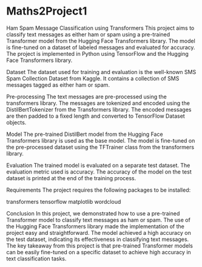 # Maths2Project1

Ham Spam Message Classification using Transformers
This project aims to classify text messages as either ham or spam using a pre-trained Transformer model from the Hugging Face Transformers library. The model is fine-tuned on a dataset of labeled messages and evaluated for accuracy. The project is implemented in Python using TensorFlow and the Hugging Face Transformers library.

Dataset
The dataset used for training and evaluation is the well-known SMS Spam Collection Dataset from Kaggle. It contains a collection of SMS messages tagged as either ham or spam.

Pre-processing
The text messages are pre-processed using the transformers library. The messages are tokenized and encoded using the DistilBertTokenizer from the Transformers library. The encoded messages are then padded to a fixed length and converted to TensorFlow Dataset objects.

Model
The pre-trained DistilBert model from the Hugging Face Transformers library is used as the base model. The model is fine-tuned on the pre-processed dataset using the TFTrainer class from the transformers library.

Evaluation
The trained model is evaluated on a separate test dataset. The evaluation metric used is accuracy. The accuracy of the model on the test dataset is printed at the end of the training process.

Requirements
The project requires the following packages to be installed:

transformers
tensorflow
matplotlib
wordcloud

Conclusion
In this project, we demonstrated how to use a pre-trained Transformer model to classify text messages as ham or spam. The use of the Hugging Face Transformers library made the implementation of the project easy and straightforward. The model achieved a high accuracy on the test dataset, indicating its effectiveness in classifying text messages. The key takeaway from this project is that pre-trained Transformer models can be easily fine-tuned on a specific dataset to achieve high accuracy in text classification tasks.



